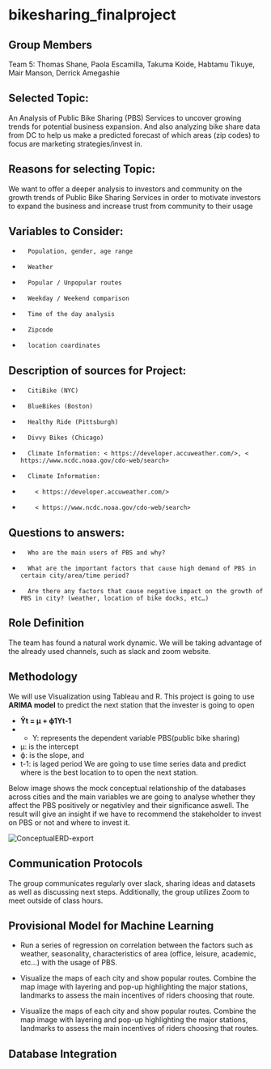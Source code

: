 
# bikesharing_finalproject

## Group Members

Team 5: Thomas Shane, Paola Escamilla, Takuma Koide, Habtamu Tikuye, Mair Manson, Derrick Amegashie

## Selected Topic:


An Analysis of Public Bike Sharing (PBS) Services to uncover growing trends for potential business expansion. And also analyzing bike share data from DC to help us make a predicted forecast of which areas (zip codes) to focus are marketing strategies/invest in.




## Reasons for selecting Topic:

We want to offer a deeper analysis to investors and community on the growth trends of Public Bike Sharing Services in order to motivate investors to expand the business and increase trust from community to their usage

## Variables to Consider:
-       Population, gender, age range
-       Weather
-       Popular / Unpopular routes
-       Weekday / Weekend comparison
-       Time of the day analysis
-       Zipcode
-       location coardinates

## Description of sources for Project:
-       CitiBike (NYC)
-       BlueBikes (Boston)
-       Healthy Ride (Pittsburgh)
-       Divvy Bikes (Chicago)

-       Climate Information: < https://developer.accuweather.com/>, < https://www.ncdc.noaa.gov/cdo-web/search>
-       Climate Information:
-         < https://developer.accuweather.com/>
-         < https://www.ncdc.noaa.gov/cdo-web/search>
## Questions to answers:
-       Who are the main users of PBS and why?
-       What are the important factors that cause high demand of PBS in certain city/area/time period?
-       Are there any factors that cause negative impact on the growth of PBS in city? (weather, location of bike docks, etc…)

## Role Definition
The team has found a natural work dynamic. We will be taking advantage of the already used channels, such as slack and zoom website.
## Methodology
We will use Visualization using Tableau and R. 
This project is going to use **ARIMA model** to predict the next station that the invester is going to open

- **Ŷt = μ + ϕ1Yt-1**
- - Y: represents the dependent variable PBS(public bike sharing)
- μ: is the intercept 
- ϕ: is the slope, and
- t-1: is laged period
We are going to use time series data and predict where is the best location to to open the next station.

Below image shows the mock conceptual relationship of the databases across cities and the main variables we are going to analyse whether they affect the PBS positively or negativley and their significance aswell. The result will give an insight if we have to recommend the stakeholder to invest on PBS or not and where to invest it.


![ConceptualERD-export](https://user-images.githubusercontent.com/78656720/124362240-c9951200-dc01-11eb-88fb-67bad7efb827.png)



## Communication Protocols

The group communicates regularly over slack, sharing ideas and datasets as well as discussing next steps. Additionally, the group utilizes Zoom to meet outside of class hours. 


## Provisional Model for Machine Learning

- Run a series of regression on correlation between the factors such as weather, seasonality, characteristics of area (office, leisure, academic, etc…) with the usage of PBS.

- Visualize the maps of each city and  show popular routes. Combine the map image with layering and pop-up highlighting the major stations, landmarks to assess the main incentives of riders choosing that route.
- Visualize the maps of each city and  show popular routes. Combine the map image with layering and pop-up highlighting the major stations, landmarks to assess the main incentives of riders choosing that routes.

## Database Integration




